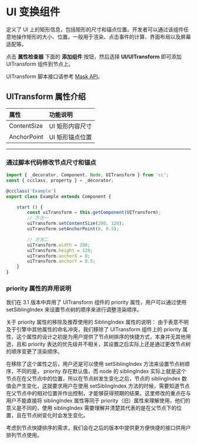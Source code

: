 # UI 变换组件

定义了 UI 上的矩形信息，包括矩形的尺寸和锚点位置。开发者可以通过该组件任意地操作矩形的大小、位置。一般用于渲染、点击事件的计算、界面布局以及屏幕适配等。

点击 **属性检查器** 下面的 **添加组件** 按钮，然后选择 **UI/UITransform** 即可添加 UITransform 组件到节点上。

UITransform 脚本接口请参考 [Mask API](__APIDOC__/zh/classes/ui.uitransform.html)。

## UITransform 属性介绍

| 属性 |   功能说明
| :-------------- | :----------- |
| ContentSize | UI 矩形内容尺寸
| AnchorPoint | UI 矩形锚点位置

---

### 通过脚本代码修改节点尺寸和锚点

```ts
import { _decorator, Component, Node, UITransform } from 'cc';
const { ccclass, property } = _decorator;

@ccclass('Example')
export class Example extends Component {

    start () {
        const uiTransform = this.getComponent(UITransform);
        // 方法一
        uiTransform.setContentSize(200, 120);
        uiTransform.setAnchorPoint(0, 0.5);

        // 方法二
        uiTransform.width = 200;
        uiTransform.height = 120;
        uiTransform.anchorX = 0;
        uiTransform.anchorY = 0.5;
    }
}
```

### priority 属性的弃用说明

我们在 3.1 版本中弃用了 UITransform 组件的 priority 属性，用户可以通过使用 setSiblingIndex 来设置节点树的顺序来进行调整渲染顺序。

关于 priority 属性的移除及推荐使用的 SiblingIndex 属性的说明：
由于表意不明及于引擎中其他属性的命名冲突，我们移除了 UITransform 组件上的 priority 属性，这个属性的设计之初是为用户提供了节点树排序的快捷方式，本身并无其他用途，且和 priority 表达的优先级并不相关，其设置之后实际上还是通过更改节点树的顺序变更了渲染顺序。

在移除了这个属性之后，用户还是可以使用 setSiblingIndex 方法来设置节点树顺序，不同的是， priority 存在默认值，而 node 的 siblingIndex 实际上就是这个节点在在父节点中的位置，所以在节点树发生变化之后，节点的 siblingIndex 数值会产生变化，这就要求用户在使用 setSiblingIndex 方法的时候，需要知道节点在父节点中的相对位置并作出控制，才能够获得预期的结果。这里修改的重点在与用户不能直接将 siblingIndex 属性等同于 priority（旧）属性来理解使用，他们的意义是不同的，使用 siblingIndex 需要理解并清楚其代表的是在父节点下的位置，且在节点树变化时会发生变化。

考虑到节点快捷排序的需求，我们会在之后的版本中提供更方便快捷的接口供用户排列节点使用。
